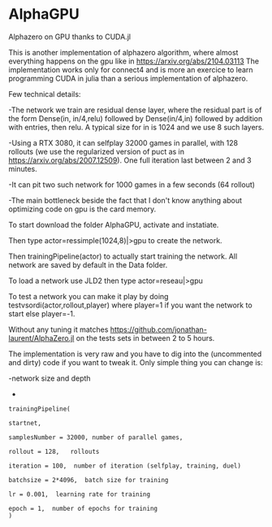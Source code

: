# AlphaGPU
Alphazero on GPU thanks to CUDA.jl

This is another implementation of alphazero algorithm, where almost everything happens on the gpu like in https://arxiv.org/abs/2104.03113
The implementation works only for connect4 and is more an exercice to learn programming CUDA in julia than a serious implementation of alphazero.

Few technical details:

-The network we train are residual dense layer, where the residual part is of the form Dense(in, in/4,relu) followed by Dense(in/4,in) followed by addition 
with entries, then relu. A typical size for in is 1024 and we use 8 such layers.

-Using a RTX 3080, it can selfplay 32000 games in parallel, with 128 rollouts (we use the regularized version of puct as in https://arxiv.org/abs/2007.12509). 
One full iteration last between 2 and 3 minutes.

-It can pit two such network for 1000 games in a few seconds (64 rollout)

-The main bottleneck beside the fact that I don't know anything about optimizing code on gpu is the card memory.


To start download the folder AlphaGPU, activate and instatiate.

Then type actor=ressimple(1024,8)|>gpu to create the network.

Then trainingPipeline(actor) to actually start training the network. All network are saved by default in the Data folder.

To load a network use JLD2 then type actor=reseau|>gpu

To test a network you can make it play by doing testvsordi(actor,rollout,player) where player=1 if you want the network to start else player=-1.

Without any tuning it matches https://github.com/jonathan-laurent/AlphaZero.jl on the tests sets in between 2 to 5 hours.

The implementation is very raw and you have to dig into the (uncommented and dirty) code if you want to tweak it.
Only simple thing you can change is:

-network size and depth

-
    
    trainingPipeline(
    
    startnet,
      
    samplesNumber = 32000, number of parallel games,
        
    rollout = 128,   rollouts
        
    iteration = 100,  number of iteration (selfplay, training, duel)

    batchsize = 2*4096,  batch size for training
    
    lr = 0.001,  learning rate for training
    
    epoch = 1,  number of epochs for training
    )


